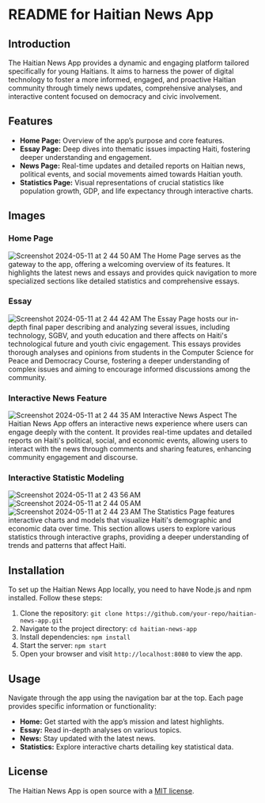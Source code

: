 # README for Haitian News App

## Introduction
The Haitian News App provides a dynamic and engaging platform tailored specifically for young Haitians. It aims to harness the power of digital technology to foster a more informed, engaged, and proactive Haitian community through timely news updates, comprehensive analyses, and interactive content focused on democracy and civic involvement.

## Features
- **Home Page:** Overview of the app’s purpose and core features.
- **Essay Page:** Deep dives into thematic issues impacting Haiti, fostering deeper understanding and engagement.
- **News Page:** Real-time updates and detailed reports on Haitian news, political events, and social movements aimed towards Haitian youth.
- **Statistics Page:** Visual representations of crucial statistics like population growth, GDP, and life expectancy through interactive charts.

## Images
### Home Page
![Screenshot 2024-05-11 at 2 44 50 AM](https://github.com/sajc11/HAITIWEBJAVA/assets/117310329/7578718a-f7ba-4ab5-8938-f2d8febb0e36)
The Home Page serves as the gateway to the app, offering a welcoming overview of its features. It highlights the latest news and essays and provides quick navigation to more specialized sections like detailed statistics and comprehensive essays.

### Essay 
![Screenshot 2024-05-11 at 2 44 42 AM](https://github.com/sajc11/HAITIWEBJAVA/assets/117310329/7d19c331-adee-4699-bcc6-f8479cc43958)
The Essay Page hosts our in-depth final paper describing and analyzing several issues, including technology, SGBV, and youth education and there affects on Haiti's technological future and youth civic engagement. This essays provides thorough analyses and opinions from students in the Computer Science for Peace and Democracy Course, fostering a deeper understanding of complex issues and aiming to encourage informed discussions among the community.

### Interactive News Feature 
![Screenshot 2024-05-11 at 2 44 35 AM](https://github.com/sajc11/HAITIWEBJAVA/assets/117310329/ce6973f2-3420-411f-b4f7-631f0b7d009d)
Interactive News Aspect
The Haitian News App offers an interactive news experience where users can engage deeply with the content. It provides real-time updates and detailed reports on Haiti's political, social, and economic events, allowing users to interact with the news through comments and sharing features, enhancing community engagement and discourse.

### Interactive Statistic Modeling
![Screenshot 2024-05-11 at 2 43 56 AM](https://github.com/sajc11/HAITIWEBJAVA/assets/117310329/3798743b-94f7-43b3-8781-617897614555)
![Screenshot 2024-05-11 at 2 44 05 AM](https://github.com/sajc11/HAITIWEBJAVA/assets/117310329/442e70a8-a987-4e95-93e0-c61727c63262)
![Screenshot 2024-05-11 at 2 44 23 AM](https://github.com/sajc11/HAITIWEBJAVA/assets/117310329/4aeda653-e50f-4121-be4e-396e80aa48fa)
The Statistics Page features interactive charts and models that visualize Haiti's demographic and economic data over time. This section allows users to explore various statistics through interactive graphs, providing a deeper understanding of trends and patterns that affect Haiti.


## Installation
To set up the Haitian News App locally, you need to have Node.js and npm installed. Follow these steps:
1. Clone the repository: `git clone https://github.com/your-repo/haitian-news-app.git`
2. Navigate to the project directory: `cd haitian-news-app`
3. Install dependencies: `npm install`
4. Start the server: `npm start`
5. Open your browser and visit `http://localhost:8080` to view the app.

## Usage
Navigate through the app using the navigation bar at the top. Each page provides specific information or functionality:
- **Home:** Get started with the app’s mission and latest highlights.
- **Essay:** Read in-depth analyses on various topics.
- **News:** Stay updated with the latest news.
- **Statistics:** Explore interactive charts detailing key statistical data.

## License
The Haitian News App is open source with a [MIT license](https://opensource.org/licenses/MIT).
